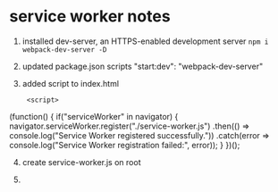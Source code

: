 # service worker notes

1. installed dev-server, an HTTPS-enabled development server 
`npm i webpack-dev-server -D`

2. updated package.json scripts
  "start:dev": "webpack-dev-server"

3. added script to index.html

		<script>
(function() {
  if("serviceWorker" in navigator) {
    navigator.serviceWorker.register("./service-worker.js")
      .then(() => console.log("Service Worker registered successfully."))
      .catch(error => console.log("Service Worker registration failed:", error));
  }
})();
</script>

4. create service-worker.js on root

5. 
